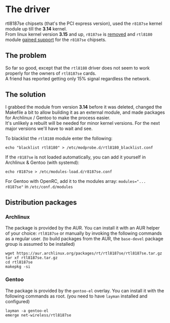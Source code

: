 # The driver

rtl8187se chipsets (that's the PCI express version), used the `r8187se` kernel module up till the **3.14** kernel.  
From linux kernel version **3.15** and up, `r8187se` is [removed](https://git.kernel.org/cgit/linux/kernel/git/torvalds/linux.git/commit/?id=5ed0a8e667090003fdf7b750296fcfb248349502) and `rtl8180` module [gained support](https://git.kernel.org/cgit/linux/kernel/git/torvalds/linux.git/commit/?id=9d2ffb81608da30c3293fb7e20474358a5951cca) for the `r8187se` chipsets.

## The problem

So far so good, except that the `rtl8180` driver does not seem to work properly for the owners of `rtl8187se` cards.  
A friend has reported getting only 15% signal regardless the network.

## The solution

I grabbed the module from version **3.14** before it was deleted, changed the Makefile a bit to allow building it as an external module, and made packages for Archlinux / Gentoo to make the process easier.  
It's unlikely a rebuilt will be needed for minor kernel versions. For the next major versions we'll have to wait and see.  

To blacklist the `rtl8180` module enter the following:

    echo "blacklist rtl8180" > /etc/modprobe.d/rtl8180_blacklist.conf

If the `r8187se` is not loaded automatically, you can add it yourself in Archlinux & Gentoo (with systemd):

    echo r8187se > /etc/modules-load.d/r8187se.conf

For Gentoo with OpenRC, add it to the modules array: `modules="... r8187se"` in `/etc/conf.d/modules`

## Distribution packages

### Archlinux

The package is provided by the AUR. You can install it with an AUR helper of your choice: `rtl8187se` or manually by invoking the following commands as a regular user. (to build packages from the AUR, the `base-devel` package group is assumed to be installed)

    wget https://aur.archlinux.org/packages/rt/rtl8187se/rtl8187se.tar.gz
    tar xf rtl8187se.tar.gz
    cd rtl8187se
    makepkg -si

### Gentoo

The package is provided by the `gentoo-el` overlay. You can install it with the following commands as root. (you need to have `layman` installed and configured)

    layman -a gentoo-el
    emerge net-wireless/rtl8187se
